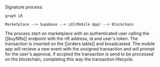 Signature process:

```mermaid 
graph LR 

Marketplace --> Supabase --> id1(Mobile App) --> Blockchain 
```

The process start on marketplace with an authenticated user calling the [[buyNfts]] endpoint with the nft address, id and user's token. The transaction is inserted on the [[orders table]] and broadcasted. The mobile app will recieve a new event with the unsigned transaction and will prompt for the user's approval, if accpted the transaction is send to be processed on the blockchain, completing this way the transaction lifecycle.